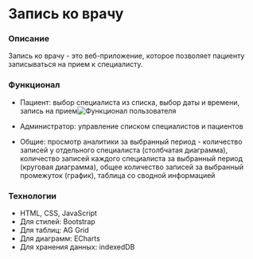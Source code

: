 # Запись ко врачу 

### Описание
Запись ко врачу - это веб-приложение, которое позволяет пациенту записываться на прием к специалисту. 

### Функционал
* Пациент: выбор специалиста из списка, выбор даты и времени, запись на прием![Функционал пользователя](https://github.com/user-attachments/assets/86703783-a669-4c44-97f8-7148ab4e7049)

* Администратор: управление списком специалистов и пациентов
* Общие: просмотр аналитики за выбранный период - количество записей у отдельного специалиста (столбчатая диаграмма), количество записей каждого специалиста за выбранный период (круговая диаграмма), общее количество записей за выбранный промежуток (график), таблица со сводной информацией

### Технологии
* HTML, CSS, JavaScript
* Для стилей: Bootstrap
* Для таблиц: AG Grid
* Для диаграмм: ECharts
* Для хранения данных: indexedDB

